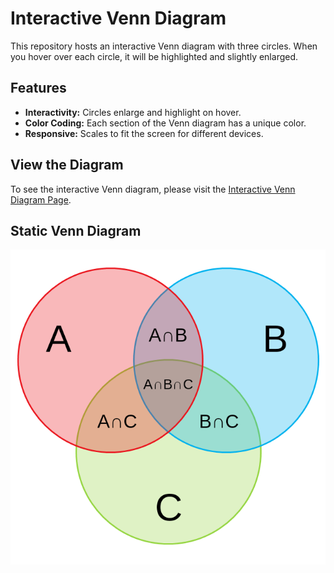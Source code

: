 # Interactive Venn Diagram

This repository hosts an interactive Venn diagram with three circles. When you hover over each circle, it will be highlighted and slightly enlarged.

## Features

- **Interactivity:** Circles enlarge and highlight on hover.
- **Color Coding:** Each section of the Venn diagram has a unique color.
- **Responsive:** Scales to fit the screen for different devices.

## View the Diagram

To see the interactive Venn diagram, please visit the [Interactive Venn Diagram Page](https://mboffelli.github.io/venn-diagram/).

## Static Venn Diagram
![Static Venn Diagram](https://github.com/mboffelli/venn-diagram/blob/main/venn-diagram-3.png)
